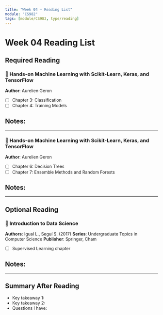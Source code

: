```yaml
---
title: "Week 04 — Reading List"
module: "CS982"
tags: [module/CS982, type/reading]
---
```


# Week 04 Reading List

## Required Reading

### 📖 Hands-on Machine Learning with Scikit-Learn, Keras, and TensorFlow
**Author**: Aurelien Geron

- [ ] Chapter 3: Classification
- [ ] Chapter 4: Training Models

**Notes**:
-

---

### 📖 Hands-on Machine Learning with Scikit-Learn, Keras, and TensorFlow
**Author**: Aurelien Geron

- [ ] Chapter 6: Decision Trees
- [ ] Chapter 7: Ensemble Methods and Random Forests

**Notes**:
-

---

## Optional Reading

### 📖 Introduction to Data Science
**Authors**: Igual L., Seguí S. (2017)
**Series**: Undergraduate Topics in Computer Science
**Publisher**: Springer, Cham

- [ ] Supervised Learning chapter

**Notes**:
-

---

## Summary After Reading
- Key takeaway 1:
- Key takeaway 2:
- Questions I have:
